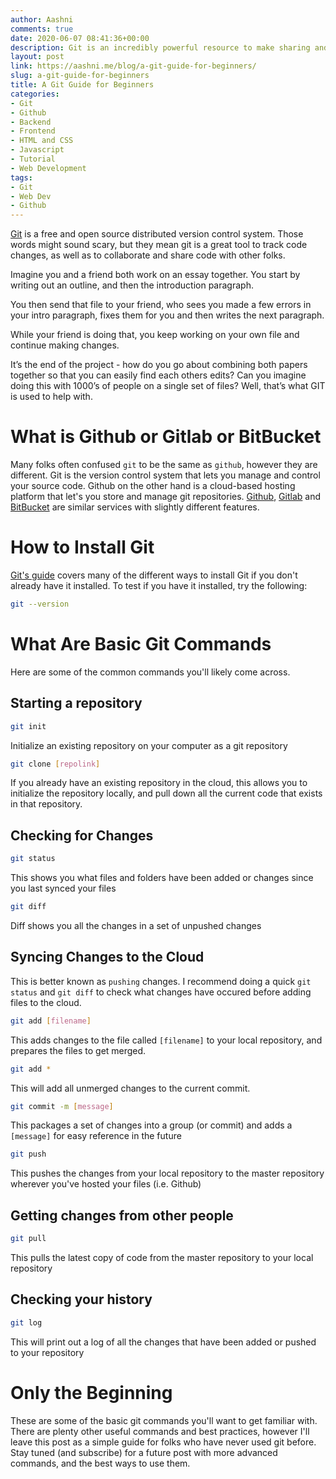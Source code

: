 ```yaml
---
author: Aashni
comments: true
date: 2020-06-07 08:41:36+00:00
description: Git is an incredibly powerful resource to make sharing and collaborating on code much easier. Here's a breakdown of how Git works, as well as an overview of tools like Github.
layout: post
link: https://aashni.me/blog/a-git-guide-for-beginners/
slug: a-git-guide-for-beginners
title: A Git Guide for Beginners
categories:
- Git
- Github
- Backend
- Frontend
- HTML and CSS
- Javascript
- Tutorial
- Web Development
tags:
- Git
- Web Dev
- Github
---
```


[Git](https://git-scm.com/) is a free and open source distributed version control system. Those words might sound scary, but they mean git is a great tool to track code changes, as well as to collaborate and share code with other folks.

Imagine you and a friend both work on an essay together. You start by writing out an outline, and then the introduction paragraph.

You then send that file to your friend, who sees you made a few errors in your intro paragraph, fixes them for you and then writes the next paragraph. 

While your friend is doing that, you keep working on your own file and continue making changes.

It’s the end of the project - how do you go about combining both papers together so that you can easily find each others edits? Can you imagine doing this with 1000’s of people on a single set of files? Well, that’s what GIT is used to help with.

# What is Github or Gitlab or BitBucket
Many folks often confused `git` to be the same as `github`, however they are different. Git is the version control system that lets you manage and control your source code. Github on the other hand is a cloud-based hosting platform that let's you store and manage git repositories. [Github](https://github.com/), [Gitlab](http://gitlab.com/) and [BitBucket](https://bitbucket.org/) are similar services with slightly different features.

# How to Install Git
[Git's guide](https://git-scm.com/book/en/v2/Getting-Started-Installing-Git) covers many of the different ways to install Git if you don't already have it installed. To test if you have it installed, try the following:

```bash
git --version
```

# What Are Basic Git Commands

Here are some of the common commands you'll likely come across.

## Starting a repository
```bash
git init
```

Initialize an existing repository on your computer as a git repository

```bash
git clone [repolink]
```

If you already have an existing repository in the cloud, this allows you to initialize the repository locally, and pull down all the current code that exists in that repository.

## Checking for Changes

```bash
git status
```

This shows you what files and folders have been added or changes since you last synced your files

```bash
git diff
```

Diff shows you all the changes in a set of unpushed changes

## Syncing Changes to the Cloud
This is better known as `pushing` changes. I recommend doing a quick `git status` and `git diff` to check what changes have occured before adding files to the cloud.

```bash
git add [filename]
```

This adds changes to the file called `[filename]` to your local repository, and prepares the files to get merged.

```bash
git add *
```

This will add all unmerged changes to the current commit.

```bash
git commit -m [message]
```

This packages a set of changes into a group (or commit) and adds a `[message]` for easy reference in the future

```bash
git push
```

This pushes the changes from your local repository to the master repository wherever you've hosted your files (i.e. Github)

## Getting changes from other people

```bash
git pull
```

This pulls the latest copy of code from the master repository to your local repository

## Checking your history

```bash
git log
```

This will print out a log of all the changes that have been added or pushed to your repository

# Only the Beginning

These are some of the basic git commands you'll want to get familiar with. There are plenty other useful commands and best practices, however I'll leave this post as a simple guide for folks who have never used git before. Stay tuned (and subscribe) for a future post with more advanced commands, and the best ways to use them.